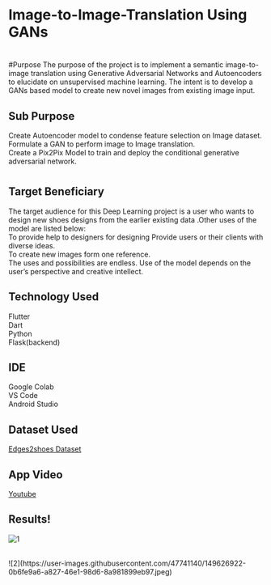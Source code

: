 # Image-to-Image-Translation Using GANs
#
#Purpose
The purpose of the project is to implement a semantic image-to-image translation using Generative Adversarial Networks and Autoencoders to elucidate on unsupervised machine learning. The intent is to develop a GANs based model to create new novel images from existing image input.

## Sub Purpose
Create Autoencoder model to condense feature selection on Image dataset.<br>
Formulate a GAN to perform image to Image translation.<br>
Create a Pix2Pix Model to train and deploy the conditional generative adversarial network.<br>
#

## Target Beneficiary
The target audience for this Deep Learning project is a user who wants to design new shoes designs from the earlier existing data .Other uses of the model are listed below:<br>
To provide help to designers for designing Provide users or their clients with diverse ideas.<br>
To create new images form one reference.<br>
The uses and possibilities are endless. Use of the model depends on the user’s perspective and creative intellect.<br>

## Technology Used
Flutter<br>
Dart<br>
Python<br>
Flask(backend)<br>

## IDE
Google Colab<br>
VS Code<br>
Android Studio<br>

## Dataset Used
[Edges2shoes Dataset](https://www.kaggle.com/balraj98/edges2shoes-dataset)

## App Video 
[Youtube](https://www.youtube.com/watch?v=9ZmzjHitmgc)
## Results!

![1](https://user-images.githubusercontent.com/47741140/149626934-b05e5719-e47a-4ed6-87cd-9fa945338081.jpeg)

<br>
![2](https://user-images.githubusercontent.com/47741140/149626922-0b6fe9a6-a827-46e1-98d6-8a981899eb97.jpeg)

<br>

